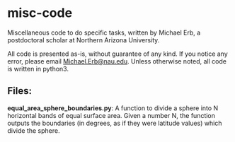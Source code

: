 # misc-code
Miscellaneous code to do specific tasks, written by Michael Erb, a postdoctoral scholar at Northern Arizona University.

All code is presented as-is, without guarantee of any kind.  If you notice any error, please email Michael.Erb@nau.edu.  Unless otherwise noted, all code is written in python3.

## Files:
**equal_area_sphere_boundaries.py**: A function to divide a sphere into N horizontal bands of equal surface area.  Given a number N, the function outputs the boundaries (in degrees, as if they were latitude values) which divide the sphere. 

